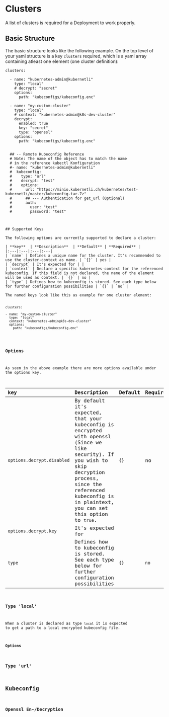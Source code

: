 # Clusters

A list of clusters is required for a Deployment to work properly.


## Basic Structure

The basic structure looks like the following example. On the top level of your yaml structure is a key <code>clusters</code> required, which is a yaml array containing atleast one element (one cluster definition):

<pre><code>clusters:

  - name: "kubernetes-admin@kubernetli"
    type: "local"
    # decrypt: "secret"
    options:
      path: "kubeconfigs/kubeconfig.enc"

  - name: "my-custom-cluster"
    type: "local"
    # context: "kubernetes-admin@k8s-dev-cluster"
    decrypt:
      enabled: true
      key: "secret"
      type: "openssl"
    options:
      path: "kubeconfigs/kubeconfig.enc"


  ## -- Remote Kubeconfig Reference
  # Note: The name of the object has to match the name
  # in the reference kubectl Konfiguration
  #- name: "kubernetes-admin@kubernetli"
  #  kubeconfig:
  #    type: "url"
  #    decrypt: "test"
  #    options:
  #      url: "https://minio.kubernetli.ch/kubernetes/test-kubernetli/master/kubeconfig.tar.7z"
  #      ## --- Authentication for get_url (Optional)
  #      auth:
  #        user: "test"
  #        password: "test"



## Supported Keys

The following options are currently supported to declare a cluster:

| **key**  | **Description**  | **Default** | **Required** |
|:---|:---|:---|:---|
| `name` | Defines a unique name for the cluster. It's recommended to use the cluster-context as name. | `{}` | yes |
| `decrypt` | It's expected for | |
| `context` | Declare a specific kubernetes-context for the referenced kubeconfig. If this field is not declared, the name of the element will be used as context. | `{}` | no |
| `type` | Defines how to kubeconfig is stored. See each type below for further configuration possibilities | `{}` | `no` |

The named keys look like this as example for one cluster element:

<pre><code>clusters:

- name: "my-custom-cluster"
  type: "local"
  context: "kubernetes-admin@k8s-dev-cluster"
  options:
    path: "kubeconfigs/kubeconfig.enc"</code></pre>

### Options

As seen in the above example there are more options available under the options key.

| **key**  | **Description**  | **Default** | **Required** |
|:---|:---|:---|:---|
| `options.decrypt.disabled` | By default it's expected, that your kubeconfig is encrypted with openssl (Since we like security). If you wish to skip decryption process, since the referenced kubeconfig is in plaintext, you can set this option to `true`. | `{}` | no |
| `options.decrypt.key` | It's expected for | |
| `type` | Defines how to kubeconfig is stored. See each type below for further configuration possibilities | `{}` | `no` |














### Type 'local'

When a cluster is declared as type <code>local</code> it is expected to get a path to a local encrypted kubeconfig file.



#### Options





### Type 'url'


## Kubeconfig


### Openssl En-/Decryption
